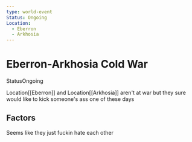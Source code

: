 ```yaml
---
type: world-event
Status: Ongoing
Location:
  - Eberron
  - Arkhosia
---
```


#  Eberron-Arkhosia Cold War
<span class="dataview inline-field"><span class="inline-field-key">Status</span><span class="inline-field-value">Ongoing</span></span>

<span class="dataview inline-field"><span class="inline-field-key">Location</span><span class="inline-field-value">[[Eberron]]</span></span> and <span class="dataview inline-field"><span class="inline-field-key">Location</span><span class="inline-field-value">[[Arkhosia]]</span></span> aren't at war but they sure would like to kick someone's ass one of these days 

## Factors

Seems like they just fuckin hate each other